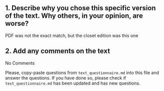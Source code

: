 ## 1. Describe why you chose this specific version of the text. Why others, in your opinion, are worse?

PDF was not the exact match, but the closet edition was this one

## 2. Add any comments on the text

No Comments

Please, copy-paste questions from `text_questionnaire.md` into this file and answer the questions.
If you have done so, please check if `text_questionnaire.md` has been updated and has new questions.

